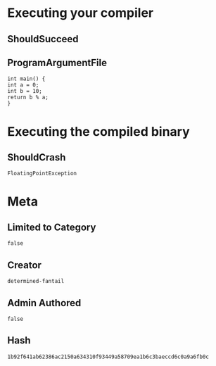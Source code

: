 # Executing your compiler

## ShouldSucceed

## ProgramArgumentFile

```
int main() {
int a = 0;
int b = 10;
return b % a;
}
```

# Executing the compiled binary

## ShouldCrash

```
FloatingPointException
```

# Meta

## Limited to Category

```
false
```

## Creator

```
determined-fantail
```

## Admin Authored

```
false
```

## Hash

```
1b92f641ab62386ac2150a634310f93449a58709ea1b6c3baeccd6c0a9a6fb0c
```

